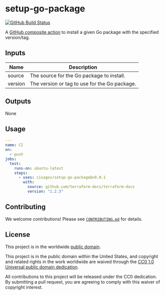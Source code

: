 # setup-go-package #

[![GitHub Build Status](https://github.com/cisagov/setup-go-package/workflows/build/badge.svg)](https://github.com/cisagov/setup-go-package/actions)

A [GitHub composite action](https://docs.github.com/en/actions/creating-actions/creating-a-composite-action)
to install a given Go package with the specified version/tag.

## Inputs ##

| Name | Description |
|------|-------------|
| source | The source for the Go package to install. |
| version | The version or tag to use for the Go package. |

## Outputs ##

None

## Usage ##

```yaml
---
name: CI
on:
  - push
jobs:
  test:
    runs-on: ubuntu-latest
    steps:
      - uses: cisagov/setup-go-package@v0.0.1
        with:
          source: github.com/terraform-docs/terraform-docs
          version: "1.2.3"
```

## Contributing ##

We welcome contributions!  Please see [`CONTRIBUTING.md`](CONTRIBUTING.md) for
details.

## License ##

This project is in the worldwide [public domain](LICENSE).

This project is in the public domain within the United States, and
copyright and related rights in the work worldwide are waived through
the [CC0 1.0 Universal public domain
dedication](https://creativecommons.org/publicdomain/zero/1.0/).

All contributions to this project will be released under the CC0
dedication. By submitting a pull request, you are agreeing to comply
with this waiver of copyright interest.
